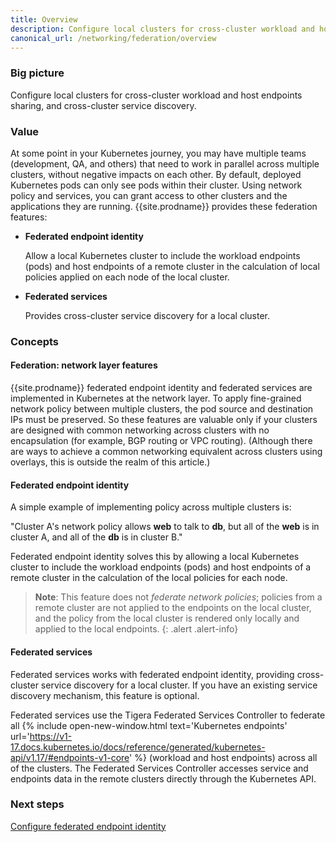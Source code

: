 ```yaml
---
title: Overview
description: Configure local clusters for cross-cluster workload and host endpoints sharing, and cross-cluster service discovery. 
canonical_url: /networking/federation/overview
---
```


### Big picture

Configure local clusters for cross-cluster workload and host endpoints sharing, and cross-cluster service discovery.

### Value

At some point in your Kubernetes journey, you may have multiple teams (development, QA, and others) that need to work in parallel across multiple clusters, without negative impacts on each other. By default, deployed Kubernetes pods can only see pods within their cluster. Using network policy and services, you can grant access to other clusters and the applications they are running. {{site.prodname}} provides these federation features:

- **Federated endpoint identity** 

  Allow a local Kubernetes cluster to include the workload endpoints (pods) and host endpoints of a remote cluster in the calculation of local policies applied on each node of the local cluster. 

- **Federated services** 

  Provides cross-cluster service discovery for a local cluster.

### Concepts

#### Federation: network layer features

{{site.prodname}} federated endpoint identity and federated services are implemented in Kubernetes at the network layer. To apply fine-grained network policy between multiple clusters, the pod source and destination IPs must be preserved. So these features are valuable only if your clusters are designed with common networking across clusters with no encapsulation (for example, BGP routing or VPC routing). (Although there are ways to achieve a common networking equivalent across clusters using overlays, this is outside the realm of this article.) 

#### Federated endpoint identity

A simple example of implementing policy across multiple clusters is: 

"Cluster A's network policy allows **web** to talk to **db**, but all of the **web** is in cluster A, and all of the **db** is in cluster B." 

Federated endpoint identity solves this by allowing a local Kubernetes cluster to include the workload endpoints (pods) and host endpoints of a remote cluster in the calculation of the local policies for each node. 

> **Note**: This feature does not *federate network policies*; policies from a remote cluster are not applied to the endpoints on the local cluster, and the policy from the local cluster is rendered only locally and applied to the local endpoints.
{: .alert .alert-info}

#### Federated services 

Federated services works with federated endpoint identity, providing cross-cluster service discovery for a local cluster. If you have an existing service discovery mechanism, this feature is optional. 

Federated services use the Tigera Federated Services Controller to federate all {% include open-new-window.html text='Kubernetes endpoints' url='https://v1-17.docs.kubernetes.io/docs/reference/generated/kubernetes-api/v1.17/#endpoints-v1-core' %} (workload and host endpoints) across all of the clusters. The Federated Services Controller accesses service and endpoints data in the remote clusters directly through the Kubernetes API.

### Next steps

[Configure federated endpoint identity ]({{site.baseurl}}/networking/federation/kubeconfig)
